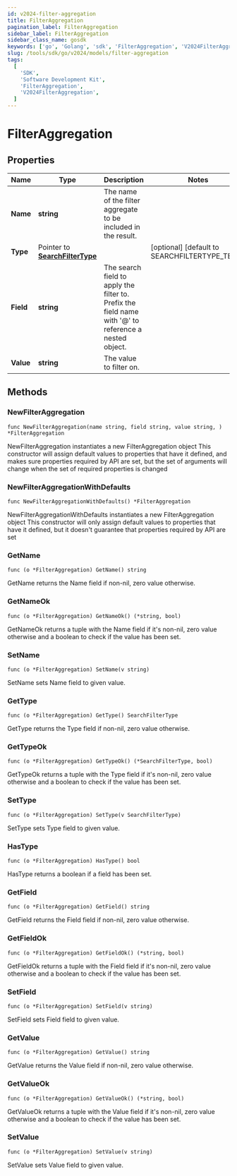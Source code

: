 ```yaml
---
id: v2024-filter-aggregation
title: FilterAggregation
pagination_label: FilterAggregation
sidebar_label: FilterAggregation
sidebar_class_name: gosdk
keywords: ['go', 'Golang', 'sdk', 'FilterAggregation', 'V2024FilterAggregation']
slug: /tools/sdk/go/v2024/models/filter-aggregation
tags:
  [
    'SDK',
    'Software Development Kit',
    'FilterAggregation',
    'V2024FilterAggregation',
  ]
---
```


# FilterAggregation

## Properties

| Name | Type | Description | Notes |
| --- | --- | --- | --- |
| **Name** | **string** | The name of the filter aggregate to be included in the result. |
| **Type** | Pointer to [**SearchFilterType**](search-filter-type) |  | [optional] [default to SEARCHFILTERTYPE_TERM] |
| **Field** | **string** | The search field to apply the filter to. Prefix the field name with '@' to reference a nested object. |
| **Value** | **string** | The value to filter on. |

## Methods

### NewFilterAggregation

`func NewFilterAggregation(name string, field string, value string, ) *FilterAggregation`

NewFilterAggregation instantiates a new FilterAggregation object This constructor will assign default values to properties that have it defined, and makes sure properties required by API are set, but the set of arguments will change when the set of required properties is changed

### NewFilterAggregationWithDefaults

`func NewFilterAggregationWithDefaults() *FilterAggregation`

NewFilterAggregationWithDefaults instantiates a new FilterAggregation object This constructor will only assign default values to properties that have it defined, but it doesn't guarantee that properties required by API are set

### GetName

`func (o *FilterAggregation) GetName() string`

GetName returns the Name field if non-nil, zero value otherwise.

### GetNameOk

`func (o *FilterAggregation) GetNameOk() (*string, bool)`

GetNameOk returns a tuple with the Name field if it's non-nil, zero value otherwise and a boolean to check if the value has been set.

### SetName

`func (o *FilterAggregation) SetName(v string)`

SetName sets Name field to given value.

### GetType

`func (o *FilterAggregation) GetType() SearchFilterType`

GetType returns the Type field if non-nil, zero value otherwise.

### GetTypeOk

`func (o *FilterAggregation) GetTypeOk() (*SearchFilterType, bool)`

GetTypeOk returns a tuple with the Type field if it's non-nil, zero value otherwise and a boolean to check if the value has been set.

### SetType

`func (o *FilterAggregation) SetType(v SearchFilterType)`

SetType sets Type field to given value.

### HasType

`func (o *FilterAggregation) HasType() bool`

HasType returns a boolean if a field has been set.

### GetField

`func (o *FilterAggregation) GetField() string`

GetField returns the Field field if non-nil, zero value otherwise.

### GetFieldOk

`func (o *FilterAggregation) GetFieldOk() (*string, bool)`

GetFieldOk returns a tuple with the Field field if it's non-nil, zero value otherwise and a boolean to check if the value has been set.

### SetField

`func (o *FilterAggregation) SetField(v string)`

SetField sets Field field to given value.

### GetValue

`func (o *FilterAggregation) GetValue() string`

GetValue returns the Value field if non-nil, zero value otherwise.

### GetValueOk

`func (o *FilterAggregation) GetValueOk() (*string, bool)`

GetValueOk returns a tuple with the Value field if it's non-nil, zero value otherwise and a boolean to check if the value has been set.

### SetValue

`func (o *FilterAggregation) SetValue(v string)`

SetValue sets Value field to given value.
